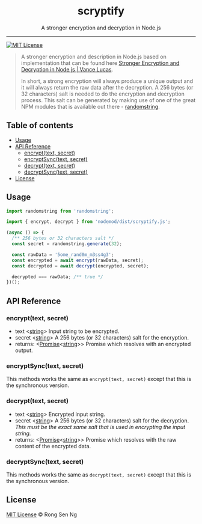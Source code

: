 <div align="center" style="text-align: center;">
  <h1 style="border-bottom: none;">scryptify</h1>

  <p>A stronger encryption and decryption in Node.js</p>
</div>

<hr />

[![MIT License][mit-license-badge]][mit-license-url]

> A stronger encryption and description in Node.js based on implementation that can be found here [Stronger Encryption and Decryption in Node.js | Vance Lucas].
>
> In short, a strong encryption will always produce a unique output and it will always return the raw data after the decryption. A 256 bytes (or 32 characters) salt is needed to do the encryption and decryption process. This salt can be generated by making use of one of the great NPM modules that is available out there - [randomstring].

## Table of contents <!-- omit in toc -->

- [Usage](#usage)
- [API Reference](#api-reference)
  - [encrypt(text, secret)](#encrypttext-secret)
  - [encryptSync(text, secret)](#encryptsynctext-secret)
  - [decrypt(text, secret)](#decrypttext-secret)
  - [decryptSync(text, secret)](#decryptsynctext-secret)
- [License](#license)

## Usage

```ts
import randomstring from 'randomstring';

import { encrypt, decrypt } from 'nodemod/dist/scryptify.js';

(async () => {
  /** 256 bytes or 32 characters salt */
  const secret = randomstring.generate(32);

  const rawData = '5ome_rand0m_m3ss4g3';
  const encrypted = await encrypt(rawData, secret);
  const decrypted = await decrypt(encrypted, secret);

  decrypted === rawData; /** true */
})();
```

## API Reference

### encrypt(text, secret)

  - text <[string][string-mdn-url]> Input string to be encrypted.
  - secret <[string][string-mdn-url]> A 256 bytes (or 32 characters) salt for the encryption.
  - returns: <[Promise][promise-mdn-url]<[string][string-mdn-url]>> Promise which resolves with an encrypted output.

### encryptSync(text, secret)

This methods works the same as `encrypt(text, secret)` except that this is the synchronous version.

### decrypt(text, secret)

  - text <[string][string-mdn-url]> Encrypted input string.
  - secret <[string][string-mdn-url]> A 256 bytes (or 32 characters) salt for the decryption. _This must be the exact same salt that is used in encrypting the input string._
  - returns: <[Promise][promise-mdn-url]<[string][string-mdn-url]>> Promise which resolves with the raw content of the encrypted data.

### decryptSync(text, secret)

This methods works the same as `decrypt(text, secret)` except that this is the synchronous version.


## License

[MIT License](http://motss.mit-license.org/) © Rong Sen Ng

<!-- References -->

[Stronger Encryption and Decryption in Node.js | Vance Lucas]: http://vancelucas.com/blog/stronger-encryption-and-decryption-in-node-js
[randomstring]: https://www.npmjs.com/package/randomstring

<!-- MDN -->

[array-mdn-url]: https://developer.mozilla.org/en-US/docs/Web/JavaScript/Reference/Global_Objects/Array
[boolean-mdn-url]: https://developer.mozilla.org/en-US/docs/Web/JavaScript/Reference/Global_Objects/Boolean
[date-mdn-url]: https://developer.mozilla.org/en-US/docs/Web/JavaScript/Reference/Global_Objects/Date
[error-mdn-url]: https://developer.mozilla.org/en-US/docs/Web/JavaScript/Reference/Global_Objects/Error
[function-mdn-url]: https://developer.mozilla.org/en-US/docs/Web/JavaScript/Reference/Global_Objects/Function
[map-mdn-url]: https://developer.mozilla.org/en-US/docs/Web/JavaScript/Reference/Global_Objects/Map
[number-mdn-url]: https://developer.mozilla.org/en-US/docs/Web/JavaScript/Reference/Global_Objects/Number
[object-mdn-url]: https://developer.mozilla.org/en-US/docs/Web/JavaScript/Reference/Global_Objects/Object
[promise-mdn-url]: https://developer.mozilla.org/en-US/docs/Web/JavaScript/Reference/Global_Objects/Promise
[regexp-mdn-url]: https://developer.mozilla.org/en-US/docs/Web/JavaScript/Reference/Global_Objects/RegExp
[set-mdn-url]: https://developer.mozilla.org/en-US/docs/Web/JavaScript/Reference/Global_Objects/Set
[string-mdn-url]: https://developer.mozilla.org/en-US/docs/Web/JavaScript/Reference/Global_Objects/String
[void-mdn-url]: https://developer.mozilla.org/en-US/docs/Web/JavaScript/Reference/Operators/void

<!-- Badges -->

[mit-license-badge]: https://flat.badgen.net/badge/license/MIT/blue

<!-- Links -->

[mit-license-url]: https://github.com/motss/deno_mod/blob/master/LICENSE
